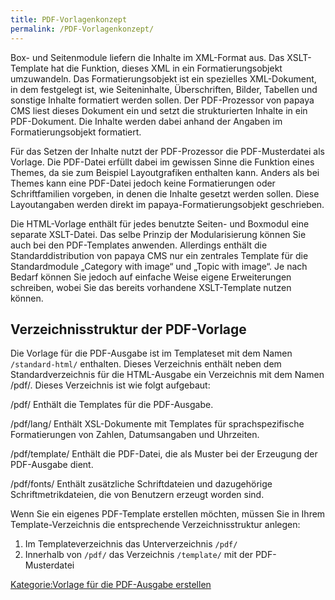 ```yaml
---
title: PDF-Vorlagenkonzept
permalink: /PDF-Vorlagenkonzept/
---
```


Box- und Seitenmodule liefern die Inhalte im XML-Format aus. Das XSLT-Template hat die Funktion, dieses XML in ein Formatierungsobjekt umzuwandeln. Das Formatierungsobjekt ist ein spezielles XML-Dokument, in dem festgelegt ist, wie Seiteninhalte, Überschriften, Bilder, Tabellen und sonstige Inhalte formatiert werden sollen. Der PDF-Prozessor von papaya CMS liest dieses Dokument ein und setzt die strukturierten Inhalte in ein PDF-Dokument. Die Inhalte werden dabei anhand der Angaben im Formatierungsobjekt formatiert.

Für das Setzen der Inhalte nutzt der PDF-Prozessor die PDF-Musterdatei als Vorlage. Die PDF-Datei erfüllt dabei im gewissen Sinne die Funktion eines Themes, da sie zum Beispiel Layoutgrafiken enthalten kann. Anders als bei Themes kann eine PDF-Datei jedoch keine Formatierungen oder Schriftfamilien vorgeben, in denen die Inhalte gesetzt werden sollen. Diese Layoutangaben werden direkt im papaya-Formatierungsobjekt geschrieben.

Die HTML-Vorlage enthält für jedes benutzte Seiten- und Boxmodul eine separate XSLT-Datei. Das selbe Prinzip der Modularisierung können Sie auch bei den PDF-Templates anwenden. Allerdings enthält die Standarddistribution von papaya CMS nur ein zentrales Template für die Standardmodule „Category with image“ und „Topic with image“. Je nach Bedarf können Sie jedoch auf einfache Weise eigene Erweiterungen schreiben, wobei Sie das bereits vorhandene XSLT-Template nutzen können.

Verzeichnisstruktur der PDF-Vorlage
-----------------------------------

Die Vorlage für die PDF-Ausgabe ist im Templateset mit dem Namen `/standard-html/` enthalten. Dieses Verzeichnis enthält neben dem Standardverzeichnis für die HTML-Ausgabe ein Verzeichnis mit dem Namen /pdf/. Dieses Verzeichnis ist wie folgt aufgebaut:

/pdf/
Enthält die Templates für die PDF-Ausgabe.

/pdf/lang/
Enthält XSL-Dokumente mit Templates für sprachspezifische Formatierungen von Zahlen, Datumsangaben und Uhrzeiten.

/pdf/template/
Enthält die PDF-Datei, die als Muster bei der Erzeugung der PDF-Ausgabe dient.

/pdf/fonts/
Enthält zusätzliche Schriftdateien und dazugehörige Schriftmetrikdateien, die von Benutzern erzeugt worden sind.

Wenn Sie ein eigenes PDF-Template erstellen möchten, müssen Sie in Ihrem Template-Verzeichnis die entsprechende Verzeichnisstruktur anlegen:

1.  Im Templateverzeichnis das Unterverzeichnis `/pdf/`
2.  Innerhalb von `/pdf/` das Verzeichnis `/template/` mit der PDF-Musterdatei

[Kategorie:Vorlage für die PDF-Ausgabe erstellen](/Kategorie:Vorlage_für_die_PDF-Ausgabe_erstellen "wikilink")